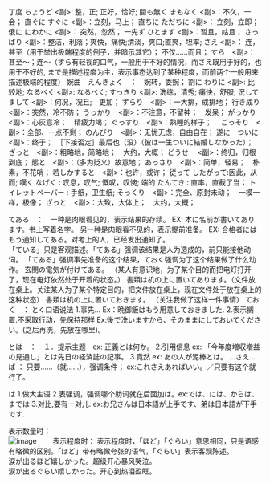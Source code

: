 丁度 ちょうど <副>:  整，正; 正好，恰好;
間も無く まもなく <副>：不久，一会；
直ぐに すぐに  <副>：立刻，马上；
直ちに ただちに <副>： 立刻，立即；
俄に にわかに <副>： 突然，忽然；
一先ず ひとまず <副>：暂且，姑且；
さっぱり <副>：整洁，利落；爽快，痛快;清淡，爽口;直爽，坦率;
さえ  <副>： 连，甚至（用于举出极端程度的例子，并暗示其它）； 不仅……而且； 
すら　<副>：甚至～；连～（すら有轻视的口气，一般用于不好的情况，而さえ既用于好的，也用于不好的, まで是描述程度为主，表示事态达到了某种程度，而前两个一般用来描述极端的程度）
婉曲　えんきょく　：　婉转，委婉；
割に わりに <副>: 比较地; 
なるべく <副>: なるべく;
すっきり <副>: 洗练，清秀; 痛快，舒服;
況して　まして <副>：何况，况且;　更加；
ずらり　<副>：一大排，成排地；
行き成り　<副>：突然，冷不防；
うっかり　<副>：不注意，不留神；　发呆；
がっかり　<副>：心灰意冷；　精疲力竭；
ぐっすり　<副>：熟睡的样子；　
ごっそり　<副>：全部、一点不剩；
のんびり　<副>：无忧无虑，自由自在；
遂に　ついに　<副>：终于；　［下接否定］最后也（没）（彼は一生ついに結婚しなかった）；
ざっと　<副>：粗略地，简略地；　大约，大概；
どうせ 　<副>：终归，归根到底；
態と　<副>：（多为贬义）故意地；
あっさり　<副>：简单，轻易；　朴素，不花哨；
若しかすると　<副>：也许，或许；
従って したがって:因此，从而;
嘆く なげく : 叹息，叹气; 慨叹，叹惋;
端的 たんてき : 直率，直截了当；
トイレットペーパー : 手纸，卫生纸;
そっくり　<副>：完全、原封未动；　一模一样，极像；
ざっと　<副>：大致，大体上；　大约，大概；



てある　：　一种是肉眼看见的，表示结果的存续。 EX: 本に名前が書いてあります。书上写着名字。  另一种是肉眼看不见的，表示提前准备。   EX: 合格者にはもう通知してある。对考上的人，已经发出通知了。  
「ている」只是客观描述。「てある」强调该结果是人为造成的，前只能接他动词。 「てある」强调事先准备的这个结果，ておく强调为了这个结果做了什么动作。
玄関の電気が付けてある。 （某人有意识地，为了某个目的而把电灯打开了，现在电灯依然处于开着的状态。）
書類は机の上に置いてあります。（文件放在桌上。关注某人为了某个特定目的，把文件放在桌上，现在文件处于放在桌上的这种状态）
書類は机の上に置いておきます。 （关注我做了这样一件事情）
ておく　： とく口语说法  1.事先...  Ex：晩御飯はもう用意しておきました.   2.表示搁置.不采取行动，先保持那样  Ex:後で洗いますから、そのままにしておいてください。(之后再洗，先放在哪里)。

とは　：　１．提示主题　ex: 正義とは何か。 2.引用信息  ex: 「今年度増収増益の見通し」とは先日の経済誌の記事。 3.竟然  ex: あの人が泥棒とは。 
…さえ…ば ： 只要……（就……），强调条件；  ex:これさえあればいい。／只要有这个就行了。

は 1.做大主语   2.表强调，强调哪个助词就在后面加は。ex:では、には、からは、までは  3.对比,要有一对儿.  ex:お兄さんは日本語が上手です、弟は日本語が下手です. 

表示数量时：  
![image](https://github.com/DamaKiller/LargeleafHydrangea/assets/96570699/a5ec9951-155c-4b9d-a65d-287163d10451)　　
表示程度时：
表示程度时，「ほど」「ぐらい」意思相同，只是语感有略微的区别。「ほど」带有略微夸张的语气，「ぐらい」表示客观陈述。    
涙が出るほど嬉しかった。超级开心暴风哭泣。  
涙が出るぐらい嬉しかった。开心到热泪盈眶。   

